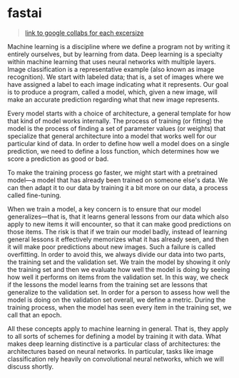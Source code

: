 # fastai

> [link to google collabs for each excersize](https://drive.google.com/drive/search?q=owner:me%20(type:application/vnd.google.colaboratory%20||%20type:application/vnd.google.colab))

Machine learning is a discipline where we define a program not by writing it entirely ourselves, but by learning from data. Deep learning is a specialty within machine learning that uses neural networks with multiple layers. Image classification is a representative example (also known as image recognition). We start with labeled data; that is, a set of images where we have assigned a label to each image indicating what it represents. Our goal is to produce a program, called a model, which, given a new image, will make an accurate prediction regarding what that new image represents.

Every model starts with a choice of architecture, a general template for how that kind of model works internally. The process of training (or fitting) the model is the process of finding a set of parameter values (or weights) that specialize that general architecture into a model that works well for our particular kind of data. In order to define how well a model does on a single prediction, we need to define a loss function, which determines how we score a prediction as good or bad.

To make the training process go faster, we might start with a pretrained model—a model that has already been trained on someone else's data. We can then adapt it to our data by training it a bit more on our data, a process called fine-tuning.

When we train a model, a key concern is to ensure that our model generalizes—that is, that it learns general lessons from our data which also apply to new items it will encounter, so that it can make good predictions on those items. The risk is that if we train our model badly, instead of learning general lessons it effectively memorizes what it has already seen, and then it will make poor predictions about new images. Such a failure is called overfitting. In order to avoid this, we always divide our data into two parts, the training set and the validation set. We train the model by showing it only the training set and then we evaluate how well the model is doing by seeing how well it performs on items from the validation set. In this way, we check if the lessons the model learns from the training set are lessons that generalize to the validation set. In order for a person to assess how well the model is doing on the validation set overall, we define a metric. During the training process, when the model has seen every item in the training set, we call that an epoch.

All these concepts apply to machine learning in general. That is, they apply to all sorts of schemes for defining a model by training it with data. What makes deep learning distinctive is a particular class of architectures: the architectures based on neural networks. In particular, tasks like image classification rely heavily on convolutional neural networks, which we will discuss shortly.

